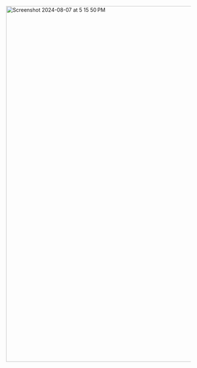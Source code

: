 <img width="973" alt="Screenshot 2024-08-07 at 5 15 50 PM" src="https://github.com/user-attachments/assets/e0722786-6249-4e53-899a-7c8b92d619ff">
